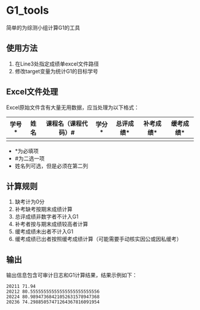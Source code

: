 # G1_tools

简单的为综测小组计算G1的工具

## 使用方法

1. 在Line3处指定成绩单excel文件路径
2. 修改target变量为统计G1的目标学号

## Excel文件处理

Excel原始文件含有大量无用数据，应当处理为以下格式：

| 学号* | 姓名 | 课程名（课程代码）# | 学分* | 总评成绩* | 补考成绩* | 缓考成绩* |
| ----- | ---- | ------------------- | ----- | -------- | -------- | -------- |
|       |      |                     |       |          |          |          |

- *为必填项
- #为二选一项
- 姓名列可选，但是必须在第二列

## 计算规则

1. 缺考计为0分
2. 补考缺考按期末成绩计算
3. 总评成绩非数字者不计入G1
4. 补考者按与期末成绩较高者计算
5. 缓考成绩未出者不计入G1
6. 缓考成绩已出者按照缓考成绩计算（可能需要手动核实因公或因私缓考）

## 输出

输出信息包含可审计日志和G1计算结果，结果示例如下：

```
20211 71.94
20212 80.55555555555555555555555556
20224 80.98947368421052631578947368
20236 74.29885057471264367816091954
```